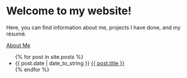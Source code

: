# Welcome to my website!

Here, you can find information about me, projects I have done, and my résumé.

[About Me](about.md)

<ul>
  {% for post in site.posts %}
    <li>
      <span>{{ post.date | date_to_string }}</span>
      <a href="{{ post.url }}">{{ post.title }}</a>
    </li>
  {% endfor %}
</ul>
